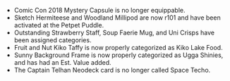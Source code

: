 ---
---

- Comic Con 2018 Mystery Capsule is no longer equippable.
- Sketch Hermiteese and Woodland Millipod are now r101 and have been activated at the Petpet Puddle.
- Outstanding Strawberry Staff, Soup Faerie Mug, and Uni Crisps have been assigned categories.
- Fruit and Nut Kiko Taffy is now properly categorized as Kiko Lake Food.
- Sunny Background Frame is now properly categorized as Ugga Shinies, and has had an Est. Value added.
- The Captain Telhan Neodeck card is no longer called Space Techo.